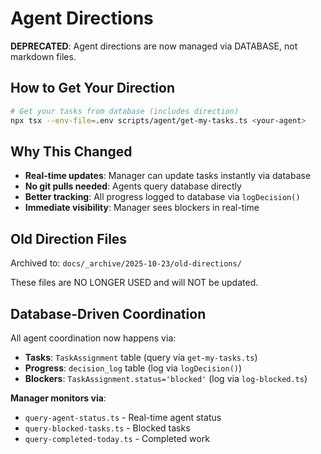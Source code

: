 # Agent Directions

**DEPRECATED**: Agent directions are now managed via DATABASE, not markdown files.

## How to Get Your Direction

```bash
# Get your tasks from database (includes direction)
npx tsx --env-file=.env scripts/agent/get-my-tasks.ts <your-agent>
```

## Why This Changed

- **Real-time updates**: Manager can update tasks instantly via database
- **No git pulls needed**: Agents query database directly
- **Better tracking**: All progress logged to database via `logDecision()`
- **Immediate visibility**: Manager sees blockers in real-time

## Old Direction Files

Archived to: `docs/_archive/2025-10-23/old-directions/`

These files are NO LONGER USED and will NOT be updated.

## Database-Driven Coordination

All agent coordination now happens via:
- **Tasks**: `TaskAssignment` table (query via `get-my-tasks.ts`)
- **Progress**: `decision_log` table (log via `logDecision()`)
- **Blockers**: `TaskAssignment.status='blocked'` (log via `log-blocked.ts`)

**Manager monitors via**:
- `query-agent-status.ts` - Real-time agent status
- `query-blocked-tasks.ts` - Blocked tasks
- `query-completed-today.ts` - Completed work
